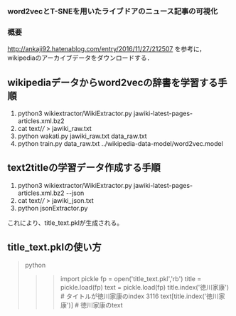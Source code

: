 ### word2vecとT-SNEを用いたライブドアのニュース記事の可視化

### 概要
http://ankaji92.hatenablog.com/entry/2016/11/27/212507
を参考に，wikipediaのアーカイブデータをダウンロードする．

## wikipediaデータからword2vecの辞書を学習する手順
1) python3 wikiextractor/WikiExtractor.py jawiki-latest-pages-articles.xml.bz2
2) cat text/*/* > jawiki_raw.txt
3) python wakati.py jawiki_raw.txt data_raw.txt
4) python train.py data_raw.txt ../wikipedia-data-model/word2vec.model

## text2titleの学習データ作成する手順
1) python3 wikiextractor/WikiExtractor.py jawiki-latest-pages-articles.xml.bz2 --json
2) cat text/*/* > jawiki_json.txt
3) python jsonExtractor.py

これにより、title_text.pklが生成される。

## title_text.pklの使い方
>python
>>> import pickle
>>> fp = open('title_text.pkl','rb')
>>> title = pickle.load(fp)
>>> text = pickle.load(fp)
>>> title.index('徳川家康') # タイトルが徳川家康のindex
3116
>>> text[title.index('徳川家康')] # 徳川家康のtext

